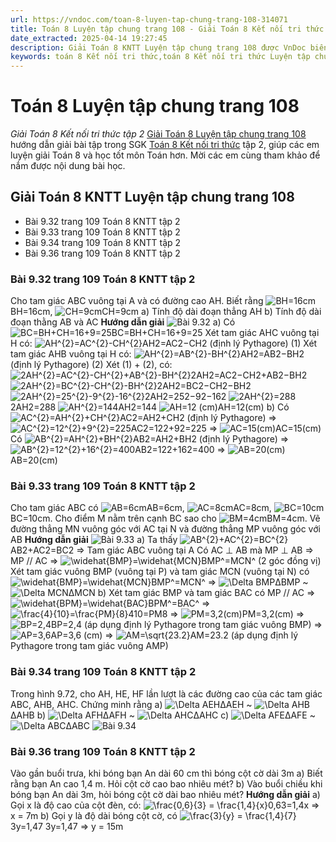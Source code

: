 ```yaml
---
url: https://vndoc.com/toan-8-luyen-tap-chung-trang-108-314071
title: Toán 8 Luyện tập chung trang 108 - Giải Toán 8 Kết nối tri thức tập 2 - VnDoc.com
date_extracted: 2025-04-14 19:27:45
description: Giải Toán 8 KNTT Luyện tập chung trang 108 được VnDoc biên soạn lời giải nhằm giúp các em nắm được nội dung được học trong bài, luyện giải Toán 8 hiệu quả.
keywords: toán 8 Kết nối tri thức,toán 8 Kết nối tri thức Luyện tập chung trang 108,toán lớp 8 Kết nối tri thức,giải toán 8 Kết nối tri thức,giải sgk toán 8 Kết nối tri thức,sgk toán 8 Kết nối tri thức,toán 8 Luyện tập chung trang 108,giải toán 8 ctst,giải toán 8 Luyện tập chung trang 108,giải toán 8 kntt,toán 8 kntt,giải toán 8 kntt Luyện tập chung trang 108,giải toán 8 kết nối tri thức Luyện tập chung trang 108
---
```


# Toán 8 Luyện tập chung trang 108
 _Giải Toán 8 Kết nối tri thức tập 2_
[Giải Toán 8 Luyện tập chung trang 108](<https://vndoc.com/toan-8-luyen-tap-chung-trang-108-314071>) hướng dẫn giải bài tập trong SGK [Toán 8 Kết nối tri thức](<https://vndoc.com/toan-8-ket-noi-tri-thuc>) tập 2, giúp các em luyện giải Toán 8 và học tốt môn Toán hơn. Mời các em cùng tham khảo để nắm được nội dung bài học.
## Giải Toán 8 KNTT Luyện tập chung trang 108
  * Bài 9.32 trang 109 Toán 8 KNTT tập 2
  * Bài 9.33 trang 109 Toán 8 KNTT tập 2
  * Bài 9.34 trang 109 Toán 8 KNTT tập 2
  * Bài 9.36 trang 109 Toán 8 KNTT tập 2

### Bài 9.32 trang 109 Toán 8 KNTT tập 2
Cho tam giác ABC vuông tại A và có đường cao AH. Biết rằng ![BH=16cm](https://i.vdoc.vn/data/image/blank.png)BH=16cm, ![CH=9cm](https://i.vdoc.vn/data/image/blank.png)CH=9cm
a\) Tính độ dài đoạn thẳng AH
b\) Tính độ dài đoạn thằng AB và AC
**Hướng dẫn giải**
![Bài 9.32](https://i.vdoc.vn/data/image/2024/01/13/Luyen-tap-chung-trang-108-1.jpg)
a\) Có ![BC=BH+CH=16+9=25](https://i.vdoc.vn/data/image/blank.png)BC=BH+CH=16+9=25
Xét tam giác AHC vuông tại H có: ![AH^{2}=AC^{2}-CH^{2}](https://i.vdoc.vn/data/image/blank.png)AH2=AC2−CH2 \(định lý Pythagore\) \(1\)
Xét tam giác AHB vuông tại H có: ![AH^{2}=AB^{2}-BH^{2}](https://i.vdoc.vn/data/image/blank.png)AH2=AB2−BH2 \(định lý Pythagore\) \(2\)
Xét \(1\) + \(2\), có:
![2AH^{2}=AC^{2}-CH^{2}+AB^{2}-BH^{2}](https://i.vdoc.vn/data/image/blank.png)2AH2=AC2−CH2+AB2−BH2
![2AH^{2}=BC^{2}-CH^{2}-BH^{2}](https://i.vdoc.vn/data/image/blank.png)2AH2=BC2−CH2−BH2
![2AH^{2}=25^{2}-9^{2}-16^{2}](https://i.vdoc.vn/data/image/blank.png)2AH2=252−92−162
![2AH^{2}=288](https://i.vdoc.vn/data/image/blank.png)2AH2=288
![AH^{2}=144](https://i.vdoc.vn/data/image/blank.png)AH2=144
![AH=12 \(cm\)](https://i.vdoc.vn/data/image/blank.png)AH=12\(cm\)
b\) Có ![AC^{2}=AH^{2}+CH^{2}](https://i.vdoc.vn/data/image/blank.png)AC2=AH2+CH2 \(định lý Pythagore\)
=> ![AC^{2}=12^{2}+9^{2}=225](https://i.vdoc.vn/data/image/blank.png)AC2=122+92=225
=> ![AC=15\(cm\)](https://i.vdoc.vn/data/image/blank.png)AC=15\(cm\)
Có ![AB^{2}=AH^{2}+BH^{2}](https://i.vdoc.vn/data/image/blank.png)AB2=AH2+BH2 \(định lý Pythagore\)
=> ![AB^{2}=12^{2}+16^{2}=400](https://i.vdoc.vn/data/image/blank.png)AB2=122+162=400
=> ![AB=20\(cm\)](https://i.vdoc.vn/data/image/blank.png)AB=20\(cm\)
### Bài 9.33 trang 109 Toán 8 KNTT tập 2
Cho tam giác ABC có ![AB=6cm](https://i.vdoc.vn/data/image/blank.png)AB=6cm, ![AC=8cm](https://i.vdoc.vn/data/image/blank.png)AC=8cm, ![BC=10cm](https://i.vdoc.vn/data/image/blank.png)BC=10cm. Cho điểm M nằm trên cạnh BC sao cho ![BM=4cm](https://i.vdoc.vn/data/image/blank.png)BM=4cm. Vẽ đường thẳng MN vuông góc với AC tại N và đường thẳng MP vuông góc với AB
**Hướng dẫn giải**
![Bài 9.33](https://i.vdoc.vn/data/image/2024/01/13/Luyen-tap-chung-trang-108-2.jpg)
a\) Ta thấy ![AB^{2}+AC^{2}=BC^{2}](https://i.vdoc.vn/data/image/blank.png)AB2+AC2=BC2
=> Tam giác ABC vuông tại A
Có AC ⊥ AB
mà MP ⊥ AB
=> MP // AC
=> ![\\widehat{BMP}=\\widehat{MCN}](https://i.vdoc.vn/data/image/blank.png)BMP^=MCN^ \(2 góc đồng vị\)
Xét tam giác vuông BMP \(vuông tại P\) và tam giác MCN \(vuông tại N\) có ![\\widehat{BMP}=\\widehat{MCN}](https://i.vdoc.vn/data/image/blank.png)BMP^=MCN^
=> ![\\Delta BMP](https://i.vdoc.vn/data/image/blank.png)ΔBMP ~ ![\\Delta MCN](https://i.vdoc.vn/data/image/blank.png)ΔMCN
b\) Xét tam giác BMP và tam giác BAC có MP // AC
=> ![\\widehat{BPM}=\\widehat{BAC}](https://i.vdoc.vn/data/image/blank.png)BPM^=BAC^
=> ![\\frac{4}{10}=\\frac{PM}{8}](https://i.vdoc.vn/data/image/blank.png)410=PM8
=> ![PM=3,2\(cm\)](https://i.vdoc.vn/data/image/blank.png)PM=3,2\(cm\)
=> ![BP=2,4](https://i.vdoc.vn/data/image/blank.png)BP=2,4 \(áp dụng định lý Pythagore trong tam giác vuông BMP\)
=> ![AP=3,6](https://i.vdoc.vn/data/image/blank.png)AP=3,6 \(cm\)
=> ![AM=\\sqrt{23.2}](https://i.vdoc.vn/data/image/blank.png)AM=23.2 \(áp dụng định lý Pythagore trong tam giác vuông AMP\)
### Bài 9.34 trang 109 Toán 8 KNTT tập 2
Trong hình 9.72, cho AH, HE, HF lần lượt là các đường cao của các tam giác ABC, AHB, AHC. Chứng minh rằng
a\) ![\\Delta AEH](https://i.vdoc.vn/data/image/blank.png)ΔAEH ~ ![\\Delta AHB](https://i.vdoc.vn/data/image/blank.png)ΔAHB
b\) ![\\Delta AFH](https://i.vdoc.vn/data/image/blank.png)ΔAFH ~ ![\\Delta AHC](https://i.vdoc.vn/data/image/blank.png)ΔAHC
c\) ![\\Delta AFE](https://i.vdoc.vn/data/image/blank.png)ΔAFE ~ ![\\Delta ABC](https://i.vdoc.vn/data/image/blank.png)ΔABC
![Bài 9.34](https://i.vdoc.vn/data/image/2024/01/13/Luyen-tap-chung-trang-108-3.jpg)
### Bài 9.36 trang 109 Toán 8 KNTT tập 2
Vào gần buổi trưa, khi bóng bạn An dài 60 cm thì bóng cột cờ dài 3m
a\) Biết rằng bạn An cao 1,4 m. Hỏi cột cờ cao bao nhiêu mét?
b\) Vào buổi chiều khi bóng bạn An dài 3m, hỏi bóng cột cờ dài bao nhiêu mét?
**Hướng dẫn giải**
a\) Gọi x là độ cao của cột đèn, có: ![\\frac{0,6}{3} = \\frac{1,4}{x}](https://i.vdoc.vn/data/image/blank.png)0,63=1,4x
=> x = 7m
b\) Gọi y là độ dài bóng cột cờ, có ![\\frac{3}{y} = \\frac{1,4}{7}](https://i.vdoc.vn/data/image/blank.png)3y=1,47 3y=1,47
=> y = 15m
